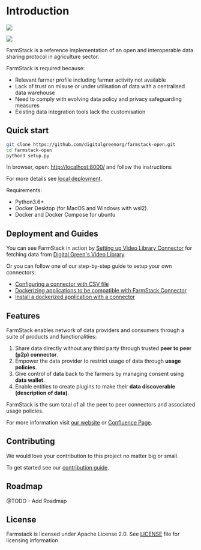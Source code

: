 # Introduction

![](https://github.com/digitalgreenorg/farmstack-open/actions/workflows/example\_uc.yml/badge.svg)

![](docs/.gitbook/assets/farmstack\_horizontal\_color\_transparent-bg.png)

FarmStack is a reference implementation of an open and interoperable data sharing protocol in agriculture sector.

FarmStack is required because:

* Relevant farmer profile including farmer activity not available
* Lack of trust on misuse or under utilisation of data with a centralised data warehouse
* Need to comply with evolving data policy and privacy safeguarding measures
* Existing data integration tools lack the customisation

## Quick start

```bash
git clone https://github.com/digitalgreenorg/farmstack-open.git
cd farmstack-open
python3 setup.py
```

In browser, open: [http://localhost:8000/](http://localhost:8000) and follow the instructions

For more details see [local deployment](docs/deploying-farmstack/local-deployment.md).

Requirements:

* Python3.6+
* Docker Desktop (for MacOS and Windows with wsl2).
* Docker and Docker Compose for ubuntu

## Deployment and Guides

You can see FarmStack in action by [Setting up Video Library Connector](docs/deploying-farmstack/setting-up-video-library-connector.md) for fetching data from [Digital Green's Video Library](https://solutions.digitalgreen.org/videos/library).

Or you can follow one of our step-by-step guide to setup your own connectors:

* [Configuring a connector with CSV file](docs/operation-guides/creating-a-connector-with-csv.md)&#x20;
* [Dockerizing applications to be compatible with FarmStack Connector](docs/operation-guides/dockerization/)
* [Install a dockerized application with a connector](docs/operation-guides/install-a-nodejs-application-with-connector.md)

## Features

FarmStack enables network of data providers and consumers through a suite of products and functionalities:

1. Share data directly without any third party through trusted **peer to peer (p2p) connector**.
2. Empower the data provider to restrict usage of data through **usage policies**.
3. Give control of data back to the farmers by managing consent using **data wallet**.
4. Enable entities to create plugins to make their **data discoverable (description of data)**.

FarmStack is the sum total of all the peer to peer connectors and associated usage policies.

For more information visit [our website](https://www.farmstack.co) or [Confluence Page](https://digitalgreenorg.atlassian.net/wiki/spaces/FS/overview).

## Contributing

We would love your contribution to this project no matter big or small.

To get started see our [contribution guide](docs/contributing-to-farmstack.md).

## Roadmap

@TODO - Add Roadmap

## License

Farmstack is licensed under Apache License 2.0. See [LICENSE](https://github.com/digitalgreenorg/farmstack-open/tree/576aa2ca789cd6910b3aee1d7ebd9cce08d73cf6/LICENSE/README.md) file for licensing information
